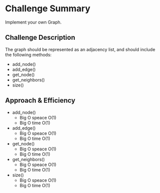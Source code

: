 # Challenge Summary
Implement your own Graph.

## Challenge Description
The graph should be represented as an adjacency list, and should include the following methods:

* add_node()
* add_edge()
* get_node()
* get_neighbors()
* size()

## Approach & Efficiency
* add_node()
    * Big O speace O(1)
    * Big O time O(1)
* add_edge()
    * Big O speace O(1)
    * Big O time O(1)
* get_node()
    * Big O speace O(1)
    * Big O time O(1)
* get_neighbors()
    * Big O speace O(1)
    * Big O time O(1)
* size()
    * Big O speace O(1)
    * Big O time O(1)
